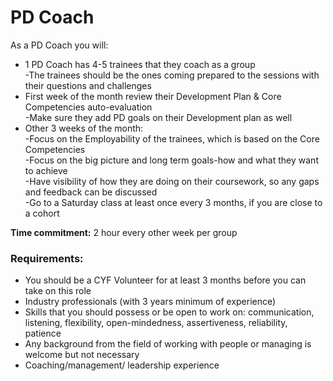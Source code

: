 # PD Coach

As a PD Coach you will:

* 1 PD Coach has 4-5 trainees that they coach as a group\
  &#x20;      \-The trainees should be the ones coming prepared to the sessions with their questions and challenges
* First week of the month review their Development Plan & Core Competencies auto-evaluation\
  &#x20;       \-Make sure they add PD goals on their Development plan as well
* Other 3 weeks of the month:\
  &#x20;       \-Focus on the Employability of the trainees, which is based on the Core Competencies\
  &#x20;       \-Focus on the big picture and long term goals-how and what they want to achieve\
  &#x20;       \-Have visibility of how they are doing on their coursework, so any gaps and feedback can be discussed\
  &#x20;       \-Go to a Saturday class at least once every 3 months, if you are close to a cohort

**Time commitment:** 2 hour every other week per group

### Requirements:&#x20;

* You should be a CYF Volunteer for at least 3 months before you can take on this role
* Industry professionals (with 3 years minimum of experience)&#x20;
* Skills that you should possess or be open to work on: communication, listening, flexibility, open-mindedness, assertiveness, reliability, patience
* Any background from the field of working with people or managing is welcome but not necessary
* Coaching/management/ leadership experience
